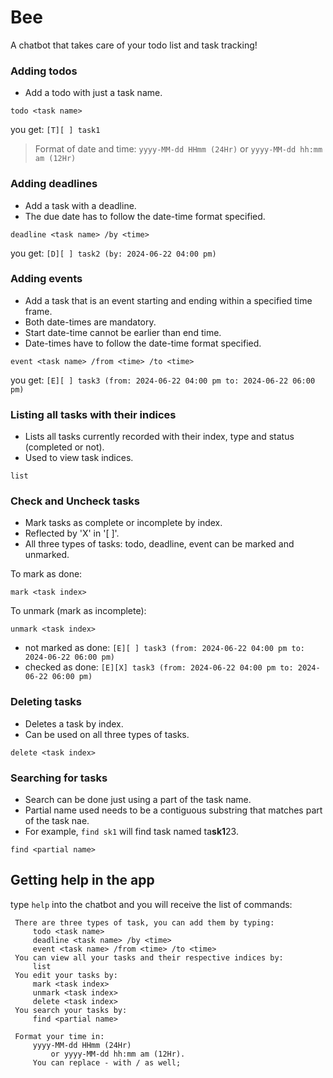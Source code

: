 # Bee
A chatbot that takes care of your todo list and task tracking!

### Adding todos
- Add a todo with just a task name.
```
todo <task name>
```
you get: `[T][ ] task1`

> Format of date and time:
> `yyyy-MM-dd HHmm (24Hr)` or `yyyy-MM-dd hh:mm am (12Hr)`

### Adding deadlines
- Add a task with a deadline. 
- The due date has to follow the date-time format specified.
```
deadline <task name> /by <time>
```
you get: `[D][ ] task2 (by: 2024-06-22 04:00 pm)`

### Adding events
- Add a task that is an event starting and ending within a specified time frame.
- Both date-times are mandatory.
- Start date-time cannot be earlier than end time.
- Date-times have to follow the date-time format specified.
```
event <task name> /from <time> /to <time>
```
you get: `[E][ ] task3 (from: 2024-06-22 04:00 pm to: 2024-06-22 06:00 pm)`

### Listing all tasks with their indices
- Lists all tasks currently recorded with their index, type and status (completed or not).
- Used to view task indices.
```
list
```

### Check and Uncheck tasks
- Mark tasks as complete or incomplete by index.
- Reflected by 'X' in '[ ]'.
- All three types of tasks: todo, deadline, event can be marked and unmarked.

To mark as done:
```
mark <task index>
```

To unmark (mark as incomplete):
```
unmark <task index>
```
- not marked as done: `[E][ ] task3 (from: 2024-06-22 04:00 pm to: 2024-06-22 06:00 pm)`
- checked as done: `[E][X] task3 (from: 2024-06-22 04:00 pm to: 2024-06-22 06:00 pm)`

### Deleting tasks
- Deletes a task by index.
- Can be used on all three types of tasks.
```
delete <task index>
```

### Searching for tasks
- Search can be done just using a part of the task name.
- Partial name used needs to be a contiguous substring that matches part of the task nae.
- For example, `find sk1` will find task named ta**sk1**23.
```
find <partial name>
```

## Getting help in the app
type `help` into the chatbot and you will receive the list of commands:

     There are three types of task, you can add them by typing:
         todo <task name>
         deadline <task name> /by <time>
         event <task name> /from <time> /to <time>
     You can view all your tasks and their respective indices by:
         list
     You edit your tasks by:
         mark <task index>
         unmark <task index>
         delete <task index>
     You search your tasks by:
         find <partial name>
    
     Format your time in:
         yyyy-MM-dd HHmm (24Hr)
             or yyyy-MM-dd hh:mm am (12Hr).
         You can replace - with / as well;